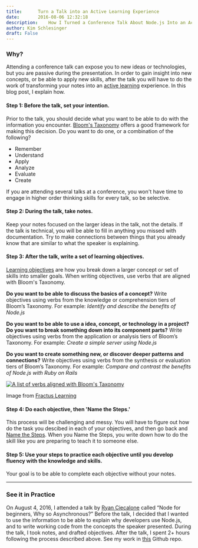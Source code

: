 ```yaml
---
title:      Turn a Talk into an Active Learning Experience
date:       2016-08-06 12:32:18
description:    How I Turned a Conference Talk About Node.js Into an Active Learning Experience
author: Kim Schlesinger
draft: False
---
```


### Why?

Attending a conference talk can expose you to new ideas or technologies, but you are passive during the presentation. In order to gain insight into new concepts, or be able to apply new skills, after the talk you will have to do the work of transforming your notes into an [active learning](http://lifesciences.fas.harvard.edu/files/lifesci/files/active_learning_2014.pdf) experience. In this blog post, I explain how.


#### Step 1: Before the talk, set your intention.

Prior to the talk, you should decide what you want to be able to do with the information you encounter. [Bloom's Taxonomy](https://cft.vanderbilt.edu/guides-sub-pages/blooms-taxonomy/#2001) offers a good framework for making this decision. Do you want to do one, or a combination of the following?

*   Remember
*   Understand
*   Apply
*   Analyze
*   Evaluate
*   Create

If you are attending several talks at a conference, you won't have time to engage in higher order thinking skills for every talk, so be selective.

#### Step 2: During the talk, take notes.

Keep your notes focused on the larger ideas in the talk, not the details. If the talk is technical, you will be able to fill in anything you missed with documentation. Try to make connections between things that you already know that are similar to what the speaker is explaining.

#### Step 3: After the talk, write a set of learning objectives.

[Learning objectives](https://github.com/CodePlatoon/practice-perfect/blob/master/05-replace-your-purpose-with-an-objective.md) are how you break down a larger concept or set of skills into smaller goals. When writing objectives, use verbs that are aligned with Bloom's Taxonomy.

**Do you want to be able to discuss the basics of a concept?** Write objectives using verbs from the knowledge or comprehension tiers of Bloom’s Taxonomy. For example: _Identify and describe the benefits of Node.js_

**Do you want to be able to use a idea, concept, or technology in a project? Do you want to break something down into its component parts?** Write objectives using verbs from the application or analysis tiers of Bloom’s Taxonomy. For example: _Create a simple server using Node.js_

**Do you want to create something new, or discover deeper patterns and connections?** Write objectives using verbs from the synthesis or evaluation tiers of Bloom’s Taxonomy. For example: _Compare and contrast the benefits of Node.js with Ruby on Rails_

 [![A list of verbs aligned with Bloom's Taxonomy](https://www.fractuslearning.com/wp-content/uploads/2016/01/blooms-taxonomy-verbs-1280.png)](http://www.fractuslearning.com/wp-content/uploads/2016/01/blooms-taxonomy-verbs-1280.png) 

Image from [Fractus Learning](https://www.fractuslearning.com/2016/01/25/blooms-taxonomy-verbs-free-chart/)

#### Step 4: Do each objective, then 'Name the Steps.'

This process will be challenging and messy. You will have to figure out how do the task you descibed in each of your objectives, and then go back and [Name the Steps](https://www.youtube.com/watch?v=hM4z74QJQN0). When you Name the Steps, you write down how to do the skill like you are preparing to teach it to someone else.

#### Step 5: Use your steps to practice each objective until you develop fluency with the knowledge and skills.

Your goal is to be able to complete each objective without your notes.

* * *

### See it in Practice

On August 4, 2016, I attended a talk by [Ryan Ciecalone](http://ryanchristianmedia.com/developdenver/nodejs/) called “Node for beginners, Why so Asynchronous?” Before the talk, I decided that I wanted to use the information to be able to explain why developers use Node.js, and to write working code from the concepts the speaker presented. During the talk, I took notes, and drafted objectives. After the talk, I spent 2+ hours following the process described above. See my work in [this](https://github.com/kimschles/node-for-beginners) Github repo.